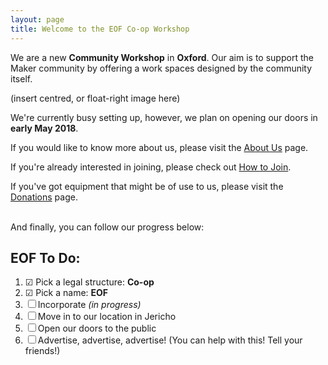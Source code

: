 ```yaml
---
layout: page
title: Welcome to the EOF Co-op Workshop
---
```


We are a new **Community Workshop** in **Oxford**.  Our aim is to support the Maker community by offering a work spaces designed by the community itself.

(insert centred, or float-right image here)

We're currently busy setting up, however, we plan on opening our doors in **early May 2018**.

If you would like to know more about us, please visit the [About Us](/about-us/) page.

If you're already interested in joining, please check out [How to Join](/how-to-join/).

If you've got equipment that might be of use to us, please visit the [Donations](/donations/) page.

<br/>
And finally, you can follow our progress below:

## EOF To Do:

1. ☑ Pick a legal structure:  **Co-op**
1. ☑ Pick a name:  **EOF**
1. ☐ Incorporate *(in progress)*
1. ☐ Move in to our location in Jericho
1. ☐ Open our doors to the public
1. ☐ Advertise, advertise, advertise!  (You can help with this!  Tell your friends!)